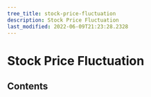 ```yaml
---
tree_title: stock-price-fluctuation
description: Stock Price Fluctuation 
last_modified: 2022-06-09T21:23:28.2328
---
```


# Stock Price Fluctuation 

## Contents
